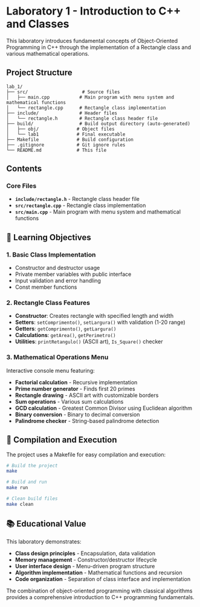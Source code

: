 # Laboratory 1 - Introduction to C++ and Classes

This laboratory introduces fundamental concepts of Object-Oriented Programming in C++ through the implementation of a Rectangle class and various mathematical operations.

## Project Structure

```
lab_1/
├── src/                    # Source files
│   ├── main.cpp           # Main program with menu system and mathematical functions
│   └── rectangle.cpp      # Rectangle class implementation
├── include/               # Header files
│   └── rectangle.h        # Rectangle class header file
├── build/                 # Build output directory (auto-generated)
│   ├── obj/              # Object files
│   └── lab1              # Final executable
├── Makefile              # Build configuration
├── .gitignore            # Git ignore rules
└── README.md             # This file
```

## Contents

### Core Files
- **`include/rectangle.h`** - Rectangle class header file
- **`src/rectangle.cpp`** - Rectangle class implementation  
- **`src/main.cpp`** - Main program with menu system and mathematical functions

## 🎯 Learning Objectives

### 1. Basic Class Implementation
- Constructor and destructor usage
- Private member variables with public interface
- Input validation and error handling
- Const member functions

### 2. Rectangle Class Features
- **Constructor**: Creates rectangle with specified length and width
- **Setters**: `setComprimento()`, `setLargura()` with validation (1-20 range)
- **Getters**: `getComprimento()`, `getLargura()`
- **Calculations**: `getArea()`, `getPerimetro()`
- **Utilities**: `printRetangulo()` (ASCII art), `Is_Square()` checker

### 3. Mathematical Operations Menu
Interactive console menu featuring:
- **Factorial calculation** - Recursive implementation
- **Prime number generator** - Finds first 20 primes
- **Rectangle drawing** - ASCII art with customizable borders
- **Sum operations** - Various sum calculations
- **GCD calculation** - Greatest Common Divisor using Euclidean algorithm
- **Binary conversion** - Binary to decimal conversion
- **Palindrome checker** - String-based palindrome detection

## 🚀 Compilation and Execution

The project uses a Makefile for easy compilation and execution:

```bash
# Build the project
make

# Build and run
make run

# Clean build files
make clean
```

## 📚 Educational Value

This laboratory demonstrates:
- **Class design principles** - Encapsulation, data validation
- **Memory management** - Constructor/destructor lifecycle
- **User interface design** - Menu-driven program structure
- **Algorithm implementation** - Mathematical functions and recursion
- **Code organization** - Separation of class interface and implementation

The combination of object-oriented programming with classical algorithms provides a comprehensive introduction to C++ programming fundamentals.